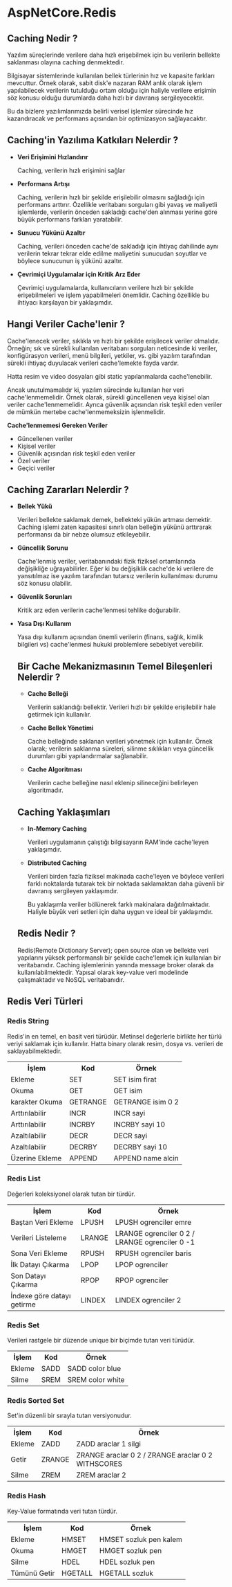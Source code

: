 # AspNetCore.Redis

<h2>Caching Nedir ?</h2>
<p>
  Yazılım süreçlerinde verilere daha hızlı erişebilmek için bu verilerin
  bellekte saklanması olayına caching denmektedir.
</p>
<p>
  Bilgisayar sistemlerinde kullanılan bellek türlerinin hız ve kapasite farkları
  mevcuttur. Örnek olarak, sabit disk'e nazaran RAM anlık olarak işlem
  yapılabilecek verilerin tutulduğu ortam olduğu için haliyle verilere erişimin
  söz konusu olduğu durumlarda daha hızlı bir davranış sergileyecektir.
</p>
<p>
  Bu da bizlere yazılımlarımızda belirli verisel işlemler sürecinde hız
  kazandıracak ve performans açısından bir optimizasyon sağlayacaktır.
</p>

<h2>Caching'in Yazılıma Katkıları Nelerdir ?</h2>
<ul>
  <li><b>Veri Erişimini Hızlandırır</b></li>
  <p>Caching, verilerin hızlı erişimini sağlar</p>
  <li><b>Performans Artışı</b></li>
  <p>
    Caching, verilerin hızlı bir şekilde erişilebilir olmasını sağladığı için
    performans arttırır. Özellikle veritabanı sorguları gibi yavaş ve maliyetli
    işlemlerde, verilerin önceden sakladığı cache'den alınması yerine göre büyük
    performans farkları yaratabilir.
  </p>
  <li><b>Sunucu Yükünü Azaltır</b></li>
  <p>
    Caching, verileri önceden cache'de sakladığı için ihtiyaç dahilinde aynı
    verilerin tekrar tekrar elde edilme maliyetini sunucudan soyutlar ve böylece
    sunucunun iş yükünü azaltır.
  </p>
  <li><b>Çevrimiçi Uygulamalar için Kritik Arz Eder</b></li>
  <p>
    Çevrimiçi uygulamalarda, kullanıcıların verilere hızlı bir şekilde
    erişebilmeleri ve işlem yapabilmeleri önemlidir. Caching özellikle bu
    ihtiyacı karşılayan bir yaklaşımdır.
  </p>
</ul>

<h2>Hangi Veriler Cache'lenir ?</h2>
<p>
  Cache'lenecek veriler, sıklıkla ve hızlı bir şekilde erişilecek veriler
  olmalıdır. Örneğin; sık ve sürekli kullanılan veritabanı sorguları neticesinde
  ki veriler, konfigürasyon verileri, menü bilgileri, yetkiler, vs. gibi yazılım
  tarafından sürekli ihtiyaç duyulacak verileri cache'lemekte fayda vardır.
</p>
<p>
  Hatta resim ve video dosyaları gibi static yapılanmalarda cache'lenebilir.
</p>
<p>
  Ancak unutulmamalıdır ki, yazılım sürecinde kullanılan her veri
  cache'lenmemelidir. Örnek olarak, sürekli güncellenen veya kişisel olan
  veriler cache'lenmemelidir. Ayrıca güvenlik açısından risk teşkil eden veriler
  de mümkün mertebe cache'lenmemeksizin işlenmelidir.
</p>
<p><b>Cache'lenmemesi Gereken Veriler</b></p>
<ul>
  <li>Güncellenen veriler</li>
  <li>Kişisel veriler</li>
  <li>Güvenlik açısından risk teşkil eden veriler</li>
  <li>Özel veriler</li>
  <li>Geçici veriler</li>
</ul>

<h2>Caching Zararları Nelerdir ?</h2>
<ul>
  <li><b>Bellek Yükü</b></li>
  <p>
    Verileri bellekte saklamak demek, bellekteki yükün artması demektir. Caching
    işlemi zaten kapasitesi sınırlı olan belleğin yükünü arttırarak performansı
    da bir nebze olumsuz etkileyebilir.
  </p>
  <li><b>Güncellik Sorunu</b></li>
  <p>
    Cache'lenmiş veriler, veritabanındaki fizik fiziksel ortamlarında
    değişikliğe uğrayabilirler. Eğer ki bu değişiklik cache'de ki verilere de
    yansıtılmaz ise yazılım tarafından tutarsız verilerin kullanılması durumu
    söz konusu olabilir.
  </p>
  <li><b>Güvenlik Sorunları</b></li>
  <p>Kritik arz eden verilerin cache'lenmesi tehlike doğurabilir.</p>
  <li><b>Yasa Dışı Kullanım</b></li>
  <p>
    Yasa dışı kullanım açısından önemli verilerin (finans, sağlık, kimlik
    bilgileri vs) cache'lenmesi hukuki problemlere sebebiyet verebilir.
  </p>

  <h2>Bir Cache Mekanizmasının Temel Bileşenleri Nelerdir ?</h2>

  <ul>
    <li><b>Cache Belleği</b></li>
    <p>
      Verilerin saklandığı bellektir. Verileri hızlı bir şekilde erişilebilir
      hale getirmek için kullanılır.
    </p>
    <li><b>Cache Bellek Yönetimi</b></li>
    <p>
      Cache belleğinde saklanan verileri yönetmek için kullanılır. Örnek olarak;
      verilerin saklanma süreleri, silinme sıklıkları veya güncellik durumları
      gibi yapılandırmalar sağlanabilir.
    </p>
    <li><b>Cache Algoritması</b></li>
    <p>
      Verilerin cache belleğine nasıl eklenip silineceğini belirleyen
      algoritmadır.
    </p>
  </ul>

  <h2>Caching Yaklaşımları</h2>
  <ul>
    <li><b>In-Memory Caching</b></li>
    <p>
      Verileri uygulamanın çalıştığı bilgisayarın RAM'inde cache'leyen
      yaklaşımdır.
    </p>
    <li><b>Distributed Caching</b></li>
    <p>
      Verileri birden fazla fiziksel makinada cache'leyen ve böylece verileri
      farklı noktalarda tutarak tek bir noktada saklamaktan daha güvenli bir
      davranış sergileyen yaklaşımdır.
    </p>
    <p>
      Bu yaklaşımla veriler bölünerek farklı makinalara dağıtılmaktadır. Haliyle
      büyük veri setleri için daha uygun ve ideal bir yaklaşımdır.
    </p>
  </ul>

  <h2>Redis Nedir ?</h2>
  <p>
    Redis(Remote Dictionary Server); open source olan ve bellekte veri
    yapılarını yüksek performanslı bir şekilde cache'lemek için kullanılan bir
    veritabanıdır. Caching işlemlerinin yanında message broker olarak da
    kullanılabilmektedir. Yapısal olarak key-value veri modelinde çalışmaktadır
    ve NoSQL veritabanıdır.
  </p>
</ul>
<h2>Redis Veri Türleri</h2>

<h3>Redis String</h3>
<p>Redis'in en temel, en basit veri türüdür. Metinsel değerlerle birlikte her türlü veriyi saklamak için kullanılır. Hatta binary olarak resim, dosya vs. verileri de saklayabilmektedir.</p>

<table>
  <tr>
    <th>İşlem</th>
    <th>Kod</th>
    <th>Örnek</th>
  </tr>
  <tr>
    <td>Ekleme</td>
    <td>SET</td>
    <td>SET isim firat</td>
  </tr>
  <tr>
    <td>Okuma</td>
    <td>GET</td>
    <td>GET isim</td>
  </tr>
  <tr>
    <td>karakter Okuma</td>
    <td>GETRANGE</td>
    <td>GETRANGE isim 0 2</td>
  </tr>
  <tr>
    <td>Arttırılabilir</td>
    <td>INCR</td>
    <td>INCR sayi</td>
  </tr>
  <tr>
    <td>Arttırılabilir</td>
    <td>INCRBY</td>
    <td>INCRBY sayi 10</td>
  </tr>
  <tr>
    <td>Azaltılabilir</td>
    <td>DECR</td>
    <td>DECR sayi</td>
  </tr>
  <tr>
    <td>Azaltılabilir</td>
    <td>DECRBY</td>
    <td>DECRBY sayi 10</td>
  </tr>
  <tr>
    <td>Üzerine Ekleme</td>
    <td>APPEND</td>
    <td>APPEND name alcin</td>
  </tr>
</table>

<h3>Redis List</h3>
<p>Değerleri koleksiyonel olarak tutan bir türdür.</p>

<table>
  <tr>
    <th>İşlem</th>
    <th>Kod</th>
    <th>Örnek</th>
  </tr>
  <tr>
    <td>Baştan Veri Ekleme</td>
    <td>LPUSH</td>
    <td>LPUSH ogrenciler emre</td>
  </tr>
  <tr>
    <td>Verileri Listeleme</td>
    <td>LRANGE</td>
    <td>LRANGE ogrenciler 0 2 / LRANGE ogrenciler 0 -1</td>
  </tr>
  <tr>
    <td>Sona Veri Ekleme</td>
    <td>RPUSH</td>
    <td>RPUSH ogrenciler baris</td>
  </tr>
  <tr>
    <td>İlk Datayı Çıkarma</td>
    <td>LPOP</td>
    <td>LPOP ogrenciler</td>
  </tr>
  <tr>
    <td>Son Datayı Çıkarma</td>
    <td>RPOP</td>
    <td>RPOP ogrenciler</td>
  </tr>
  <tr>
    <td>İndexe göre datayı getirme</td>
    <td>LINDEX</td>
    <td>LINDEX ogrenciler 2</td>
  </tr>
</table>

<h3>Redis Set</h3>
<p>Verileri rastgele bir düzende unique bir biçimde tutan veri türüdür.</p>

<table>
  <tr>
    <th>İşlem</th>
    <th>Kod</th>
    <th>Örnek</th>
  </tr>
  <tr>
    <td>Ekleme</td>
    <td>SADD</td>
    <td>SADD color blue</td>
  </tr>
  <tr>
    <td>Silme</td>
    <td>SREM</td>
    <td>SREM color white</td>
  </tr>
</table>

<h3>Redis Sorted Set</h3>
<p>Set'in düzenli bir sırayla tutan versiyonudur.</p>

<table>
  <tr>
    <th>İşlem</th>
    <th>Kod</th>
    <th>Örnek</th>
  </tr>
  <tr>
    <td>Ekleme</td>
    <td>ZADD</td>
    <td>ZADD araclar 1 silgi</td>
  </tr>
  <tr>
    <td>Getir</td>
    <td>ZRANGE</td>
    <td>ZRANGE araclar 0 2 / ZRANGE araclar 0 2 WITHSCORES</td>
  </tr>
  <tr>
    <td>Silme</td>
    <td>ZREM</td>
    <td>ZREM araclar 2</td>
  </tr>
</table>

<h3>Redis Hash</h3>
<p>Key-Value formatında veri tutan türdür.</p>

<table>
  <tr>
    <th>İşlem</th>
    <th>Kod</th>
    <th>Örnek</th>
  </tr>
  <tr>
    <td>Ekleme</td>
    <td>HMSET</td>
    <td>HMSET sozluk pen kalem</td>
  </tr>
  <tr>
    <td>Okuma</td>
    <td>HMGET</td>
    <td>HMGET sozluk pen</td>
  </tr>
  <tr>
    <td>Silme</td>
    <td>HDEL</td>
    <td>HDEL sozluk pen</td>
  </tr>
  <tr>
    <td>Tümünü Getir</td>
    <td>HGETALL</td>
    <td>HGETALL sozluk</td>
  </tr>
</table>
